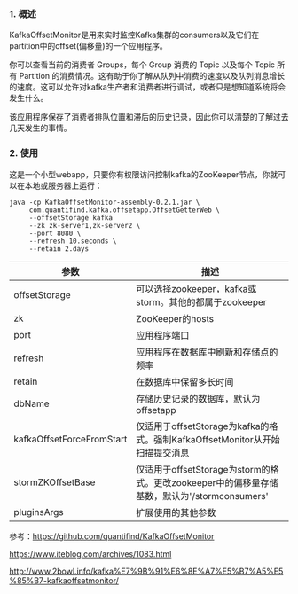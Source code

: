 
### 1. 概述

KafkaOffsetMonitor是用来实时监控Kafka集群的consumers以及它们在partition中的offset(偏移量)的一个应用程序。

你可以查看当前的消费者 Groups，每个 Group 消费的 Topic 以及每个 Topic 所有 Partition 的消费情况。这有助于你了解从队列中消费的速度以及队列消息增长的速度。这可以允许对kafka生产者和消费者进行调试，或者只是想知道系统将会发生什么。

该应用程序保存了消费者排队位置和滞后的历史记录，因此你可以清楚的了解过去几天发生的事情。

### 2. 使用

这是一个小型webapp，只要你有权限访问控制kafka的ZooKeeper节点，你就可以在本地或服务器上运行：
```
java -cp KafkaOffsetMonitor-assembly-0.2.1.jar \
     com.quantifind.kafka.offsetapp.OffsetGetterWeb \
     --offsetStorage kafka
     --zk zk-server1,zk-server2 \
     --port 8080 \
     --refresh 10.seconds \
     --retain 2.days
```

参数|描述
---|---
offsetStorage|可以选择zookeeper，kafka或storm。其他的都属于zookeeper
zk|ZooKeeper的hosts
port|应用程序端口
refresh|应用程序在数据库中刷新和存储点的频率
retain|在数据库中保留多长时间
dbName|存储历史记录的数据库，默认为offsetapp
kafkaOffsetForceFromStart|仅适用于offsetStorage为kafka的格式。强制KafkaOffsetMonitor从开始扫描提交消息
stormZKOffsetBase|仅适用于offsetStorage为storm的格式。更改zookeeper中的偏移量存储基数，默认为'/stormconsumers'
pluginsArgs|扩展使用的其他参数
















参考：https://github.com/quantifind/KafkaOffsetMonitor

https://www.iteblog.com/archives/1083.html

http://www.2bowl.info/kafka%E7%9B%91%E6%8E%A7%E5%B7%A5%E5%85%B7-kafkaoffsetmonitor/
